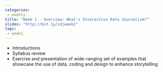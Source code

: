 ```yaml
---
categories:
 - weekly
title: "Week 1 - Overview: What's Interactive Data Journalism?"
slides: "http://bit.ly/idjweek1"
tags:
 - week1
---
```


- Introductions
- Syllabus review
- Exercise and presentation of wide-ranging set of examples that showcase the use of data, coding and design to enhance storytelling
